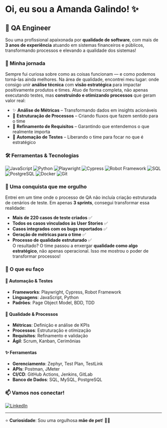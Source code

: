 # Oi, eu sou a Amanda Galindo! ✨
## 🌟 QA Engineer

Sou uma profissional apaixonada por **qualidade de software**, com mais de **3 anos de experiência** atuando em sistemas financeiros e públicos, transformando processos e elevando a qualidade dos sistemas!

### 💭 Minha jornada
Sempre fui curiosa sobre como as coisas funcionam — e como podemos torná-las ainda melhores. Na área de qualidade, encontrei meu lugar: onde consigo unir **análise técnica** com **visão estratégica** para impactar positivamente produtos e times.
Atuo de forma completa, não apenas executando testes, mas **construindo e otimizando processos** que geram valor real:
- ✨ **Análise de Métricas** – Transformando dados em insights acionáveis  
- 🌸 **Estruturação de Processos** – Criando fluxos que fazem sentido para o time  
- 💫 **Refinamento de Requisitos** – Garantindo que entendemos o que realmente importa  
- 🎀 **Automação de Testes** – Liberando o time para focar no que é estratégico
  
### 🛠️ Ferramentas & Tecnologias
![JavaScript](https://img.shields.io/badge/JavaScript-F7DF1E?style=for-the-badge&logo=javascript&logoColor=black)
![Python](https://img.shields.io/badge/Python-3776AB?style=for-the-badge&logo=python&logoColor=white)
![Playwright](https://img.shields.io/badge/Playwright-2EAD96?style=for-the-badge&logo=playwright&logoColor=white)
![Cypress](https://img.shields.io/badge/Cypress-17202C?style=for-the-badge&logo=cypress&logoColor=white)
![Robot Framework](https://img.shields.io/badge/Robot_Framework-000000?style=for-the-badge&logo=robot-framework&logoColor=white)
![SQL](https://img.shields.io/badge/SQL-4479A1?style=for-the-badge&logo=mysql&logoColor=white)
![PostgreSQL](https://img.shields.io/badge/PostgreSQL-316192?style=for-the-badge&logo=postgresql&logoColor=white)
![Docker](https://img.shields.io/badge/Docker-2496ED?style=for-the-badge&logo=docker&logoColor=white)
![Git](https://img.shields.io/badge/Git-F05032?style=for-the-badge&logo=git&logoColor=white)

### 🚀 Uma conquista que me orgulho
Entrei em um time onde o processo de QA não incluía criação estruturada de cenários de teste. Em apenas **3 sprints**, consegui transformar essa realidade:
- **Mais de 220 casos de teste criados** ✅  
- **Todos os casos vinculados às User Stories** ✅  
- **Casos integrados com os bugs reportados** ✅  
- **Geração de métricas para o time** ✅  
- **Processo de qualidade estruturado** ✅  
O resultado? O time passou a enxergar **qualidade como algo estratégico**, não apenas operacional. Isso me mostrou o poder de transformar processos!

### 🎯 O que eu faço

#### 🌸 **Automação & Testes**  
- **Frameworks**: Playwright, Cypress, Robot Framework  
- **Linguagens**: JavaScript, Python  
- **Padrões**: Page Object Model, BDD, TDD  
#### 💖 **Qualidade & Processos**  
- **Métricas**: Definição e análise de KPIs  
- **Processos**: Estruturação e otimização  
- **Requisitos**: Refinamento e validação  
- **Ágil**: Scrum, Kanban, Cerimônias  
#### ✨ **Ferramentas**  
- **Gerenciamento**: Zephyr, Test Plan, TestLink  
- **APIs**: Postman, JMeter  
- **CI/CD**: GitHub Actions, Jenkins, GitLab  
- **Banco de Dados**: SQL, MySQL, PostgreSQL  

### 📫 Vamos nos conectar!
[![LinkedIn](https://img.shields.io/badge/LinkedIn-0077B5?style=for-the-badge&logo=linkedin&logoColor=white)](https://www.linkedin.com/in/amandalaisgalindo/)

---
⭐ **Curiosidade**: Sou uma orgulhosa **mãe de pet**! 🐾✨
